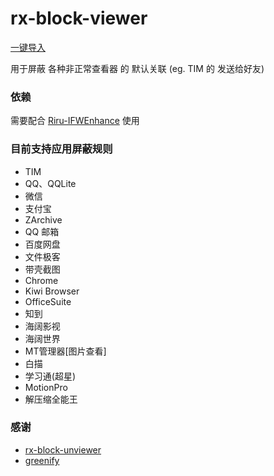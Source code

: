 # rx-block-viewer
[一键导入](https://greenify.github.io/lamprose/rx-block-viewer)

用于屏蔽 各种非正常查看器 的 默认关联 (eg. TIM 的 发送给好友)

### 依赖
需要配合 [Riru-IFWEnhance](https://github.com/Kr328/Riru-IFWEnhance) 使用

### 目前支持应用屏蔽规则
  * TIM
  * QQ、QQLite
  * 微信
  * 支付宝
  * ZArchive
  * QQ 邮箱
  * 百度网盘
  * 文件极客
  * 带壳截图
  * Chrome
  * Kiwi Browser
  * OfficeSuite
  * 知到
  * 海阔影视
  * 海阔世界
  * MT管理器[图片查看]
  * 白描
  * 学习通(超星)
  * MotionPro
  * 解压缩全能王

### 感谢
- [rx-block-unviewer](https://github.com/Kr328/rx-block-unviewer)
- [greenify](https://github.com/greenify/greenify.github.io)